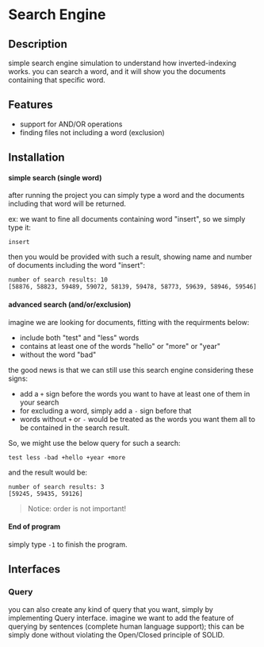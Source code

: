 # Search Engine

## Description
simple search engine simulation to understand how inverted-indexing works. you can search a word, and it will show you the documents containing that specific word.

## Features
* support for AND/OR operations
* finding files not including a word (exclusion) 

## Installation
#### simple search (single word)
after running the project you can simply type a word and the documents including that word will be returned.

ex: we want to fine all documents containing word "insert", so we simply type it:

```
insert
```

then you would be provided with such a result, showing name and number of documents including the word "insert":

```
number of search results: 10
[58876, 58823, 59489, 59072, 58139, 59478, 58773, 59639, 58946, 59546]
```

#### advanced search (and/or/exclusion)
imagine we are looking for documents, fitting with the requirments below:
* include both "test" and "less" words
* contains at least one of the words "hello" or "more" or "year"
* without the word "bad"

the good news is that we can still use this search engine considering these signs:

* add a ```+``` sign before the words you want to have at least one of them in your search
* for excluding a word, simply add a ```-``` sign before that
* words without ```+``` or ```-``` would be treated as the words you want them all to be contained in the search result.

So, we might use the below query for such a search:


```
test less -bad +hello +year +more
```

and the result would be:

```
number of search results: 3
[59245, 59435, 59126]
```
> Notice: order is not important!

#### End of program
simply type ```-1``` to finish the program.

## Interfaces
### Query
you can also create any kind of query that you want, simply by implementing Query interface.  imagine we want to add the feature of querying by sentences (complete human language support); this can be simply done without violating the Open/Closed principle of SOLID.
